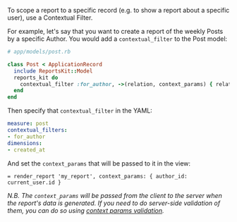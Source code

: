 To scope a report to a specific record (e.g. to show a report about a specific user), use a Contextual Filter.

For example, let's say that you want to create a report of the weekly Posts by a specific Author. You would add a `contextual_filter` to the Post model:

```ruby
# app/models/post.rb

class Post < ApplicationRecord
  include ReportsKit::Model
  reports_kit do
    contextual_filter :for_author, ->(relation, context_params) { relation.where(author_id: context_params[:author_id]) }
  end
end
```

Then specify that `contextual_filter` in the YAML:

```yaml
measure: post
contextual_filters:
- for_author
dimensions:
- created_at
```

And set the `context_params` that will be passed to it in the view:

```haml
= render_report 'my_report', context_params: { author_id: current_user.id }
```

*N.B. The `context_params` will be passed from the client to the server when the report's data is generated. If you need to do server-side validation of them, you can do so using [context params validation](/examples/context_params_modification).*
